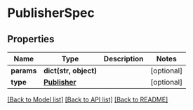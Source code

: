 # PublisherSpec

## Properties
Name | Type | Description | Notes
------------ | ------------- | ------------- | -------------
**params** | **dict(str, object)** |  | [optional]
**type** | [**Publisher**](Publisher.md) |  | [optional]

[[Back to Model list]](../README.md#documentation-for-models) [[Back to API list]](../README.md#documentation-for-api-endpoints) [[Back to README]](../README.md)
